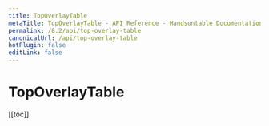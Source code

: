 ```yaml
---
title: TopOverlayTable
metaTitle: TopOverlayTable - API Reference - Handsontable Documentation
permalink: /8.2/api/top-overlay-table
canonicalUrl: /api/top-overlay-table
hotPlugin: false
editLink: false
---
```


# TopOverlayTable

[[toc]]

